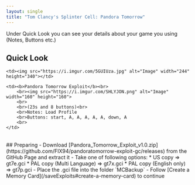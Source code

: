 ```yaml
---
layout: single
title: "Tom Clancy's Splinter Cell: Pandora Tomorrow"
---
```

Under Quick Look you can see your details about your game you using (Notes, Buttons etc.)
## Quick Look
<!--TODO: Maybe there is some other ways to do it, but it works lol-->
<table style="table-layout: fixed; width: 552px">
<colgroup>
<col style="width: 268px">
<col style="width: 284px">
</colgroup>
<thead>
  <tr>

    <td><img src="https://i.imgur.com/5GUIUza.jpg" alt="Image" width="244" height="340"></td>

    <td><b>Pandora Tomorrow Exploit</b><br>
        <br><img src="https://i.imgur.com/SHLYJON.png" alt="Image" width="160" height="160">
        <br>
        <br>(23s and 8 buttons)<br>
        <br>Notes: Load Profile
        <br>Buttons: start, A, A, A, A, A, down, A
        <br>
    </td>

  </tr>
</thead>
</table>
<!--  //////////////////////////////////////////////////////////   -->
## Preparing
- Download [Pandora_Tomorrow_Exploit_v1.0.zip](https://github.com/FIX94/pandoratomorrow-exploit-gc/releases) from the GitHub Page and extract it
- Take one of following options:
  * US copy => gt7e.gci
  * PAL copy (Multi Language) => gt7x.gci
  * PAL copy (English only) => gt7p.gci
- Place the .gci file into the folder `MCBackup`
- Follow [Create a Memory Card](/saveExploits#create-a-memory-card) to continue
